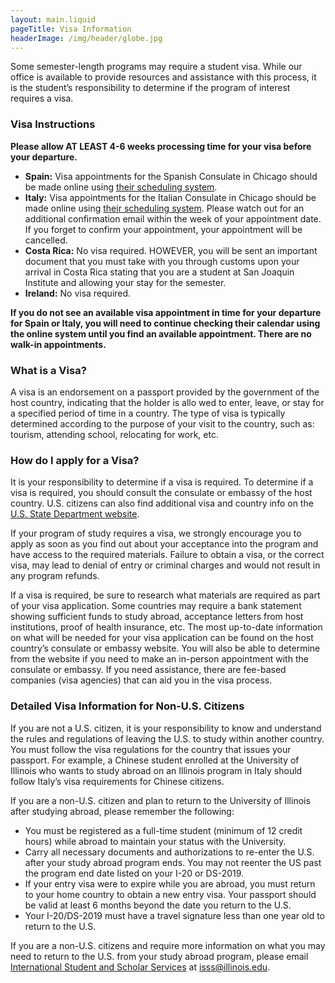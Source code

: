 ```yaml
---
layout: main.liquid
pageTitle: Visa Information
headerImage: /img/header/globe.jpg
---
```


Some semester-length programs may require a student visa. While our office is available to provide resources and assistance with this process, it is the student’s responsibility to determine if the program of interest requires a visa.

### Visa Instructions
**Please allow AT LEAST 4-6 weeks processing time for your visa before your departure.**

* **Spain:** Visa appointments for the Spanish Consulate in Chicago should be made online using [their scheduling system](https://app.timetrade.com/tc/login.do?url=spainconsulchicago). 
* **Italy:** Visa appointments for the Italian Consulate in Chicago should be made online using [their scheduling system](https://prenotaonline.esteri.it/Login.aspx?ReturnUrl=%2fdefault.aspx&cidsede=100104**). Please watch out for an additional confirmation email within the week of your appointment date. If you forget to confirm your appointment, your appointment will be cancelled. 
* **Costa Rica:** No visa required. HOWEVER, you will be sent an important document that you must take with you through customs upon your arrival in Costa Rica stating that you are a student at San Joaquin Institute and allowing your stay for the semester.
* **Ireland:** No visa required.

**If you do not see an available visa appointment in time for your departure for Spain or Italy, you will need to continue checking their calendar using the online system until you find an available appointment. There are no walk-in appointments.** 

### What is a Visa?
A visa is an endorsement on a passport provided by the government of the host country, indicating that the holder is allo wed to enter, leave, or stay for a specified period of time in a country. The type of visa is typically determined according to the purpose of your visit to the country, such as: tourism, attending school, relocating for work, etc.

### How do I apply for a Visa?
It is your responsibility to determine if a visa is required. To determine if a visa is required, you should consult the consulate or embassy of the host country. U.S. citizens can also find additional visa and country info on the [U.S. State Department website](https://travel.state.gov/content/studentsabroad/en/visa.html).

If your program of study requires a visa, we strongly encourage you to apply as soon as you find out about your acceptance into the program and have access to the required materials. Failure to obtain a visa, or the correct visa, may lead to denial of entry or criminal charges and would not result in any program refunds.

If a visa is required, be sure to research what materials are required as part of your visa application. Some countries may require a bank statement showing sufficient funds to study abroad, acceptance letters from host institutions, proof of health insurance, etc. The most up-to-date information on what will be needed for your visa application can be found on the host country’s consulate or embassy website. You will also be able to determine from the website if you need to make an in-person appointment with the consulate or embassy. If you need assistance, there are fee-based companies (visa agencies) that can aid you in the visa process. 

### Detailed Visa Information for Non-U.S. Citizens

If you are not a U.S. citizen, it is your responsibility to know and understand the rules and regulations of leaving the U.S. to study within another country. You must follow the visa regulations for the country that issues your passport. For example, a Chinese student enrolled at the University of Illinois who wants to study abroad on an Illinois program in Italy should follow Italy’s visa requirements for Chinese citizens.

If you are a non-U.S. citizen and plan to return to the University of Illinois after studying abroad, please remember the following:

* You must be registered as a full-time student (minimum of 12 credit hours) while abroad to maintain your status with the University.
* Carry all necessary documents and authorizations to re-enter the U.S. after your study abroad program ends. You may not reenter the US past the program end date listed on your I-20 or DS-2019.
* If your entry visa were to expire while you are abroad, you must return to your home country to obtain a new entry visa. Your passport should be valid at least 6 months beyond the date you return to the U.S.
* Your I-20/DS-2019 must have a travel signature less than one year old to return to the U.S.

If you are a non-U.S. citizens and require more information on what you may need to return to the U.S. from your study abroad program, please email [International Student and Scholar Services](http://isss.illinois.edu/) at isss@illinois.edu.